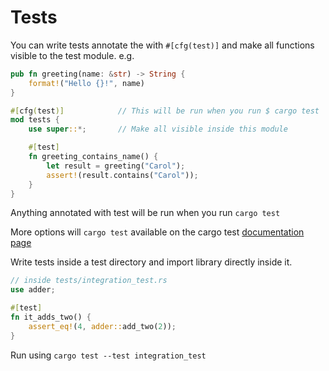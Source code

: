 # Tests

You can write tests annotate the with `#[cfg(test)]` and make all functions visible to the test module. e.g.
```rust
pub fn greeting(name: &str) -> String {
    format!("Hello {}!", name)
}

#[cfg(test)]            // This will be run when you run $ cargo test
mod tests {
    use super::*;       // Make all visible inside this module

    #[test]
    fn greeting_contains_name() {
        let result = greeting("Carol");
        assert!(result.contains("Carol"));
    }
}
```

Anything annotated with test will be run when you run `cargo test`

More options will `cargo test` available on the cargo test [documentation page](https://doc.rust-lang.org/1.30.0/book/second-edition/ch11-02-running-tests.html)

Write tests inside a test directory and import library directly inside it.

```rust
// inside tests/integration_test.rs
use adder;

#[test]
fn it_adds_two() {
    assert_eq!(4, adder::add_two(2));
}
```

Run using `cargo test --test integration_test`
